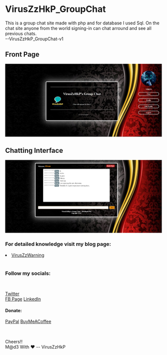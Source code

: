 # VirusZzHkP_GroupChat
 This is a group chat site made with php and for database I used Sql. On the chat site anyone from the world signing-in can chat arround and see all previous chats.<br>--VirusZzHkP_GroupChat-v1
## Front Page
<img src="images/first.jpg" alt="Front Page Of VirusZzHkP's Group Chat" >

## Chatting Interface
<img src="images/second.jpg" alt="Chatting Page Of VirusZzHkP's Group Chat" >

<H3> For detailed knowledge visit my blog page:<br> </H3>
<a href="https://viruszzwarning.medium.com/"><li>VirusZzWarning</a>
 <br><br><H3>Follow my socials:</H3><br>
 
<a href="https://twitter.com/hrisikesh_pal">Twitter</a><br>
<a href="https://www.facebook.com/therealhrisikesh">FB Page</a>
<a href="https://www.linkedin.com/in/viruszzwarning/">LinkedIn</a>
<br><H4>Donate:</H4>
<a href="https://www.paypal.com/paypalme/hrisikeshpal">PayPal</a>
<a href="https://www.buymeacoffee.com/hrisikesh">BuyMeACoffee</a>

 
 <br><br>
 Cheers!!<br>
 M@d3 With ♥ -- VirusZzHkP
